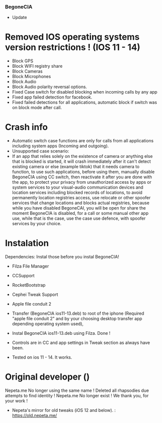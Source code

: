 ### BegoneCIA 

- Update

# Removed IOS operating systems version restrictions ! (IOS 11 - 14) 

- Block GPS 
- Block WIFI registry share 
- Block Cameras 
- Block Microphones
- Block Audio 
- Block Audio polarity reversal options. 
- Fixed Case switch for disabled blocking when incoming calls by any app 
- Fixed app failed detection for facebook.
- Fixed failed detections for all applications, automatic block if switch was on block mode after call.

# Crash info
- Automatic switch case functions are only for calls from all applications including system apps (Incoming and outgoing).
- Unsupported case scenario: 
- If an app that relies solely on the existence of camera or anything else that is blocked is started, it will crash immediately after it can't detect existing camera or else (example tiktok) that it needs camera to function, to use such applications, before using them, manually disable BegoneCIA using CC switch, then reactivate it after you are done with the app, to protect your privacy from unauthorized access by apps or system services to your visual-audio communication devices and location services including blocked records of locations, to avoid permanently location registries access, use relocate or other spoofer services that change locations and blocks actual registries, because while you have disabled BegoneCAI, you will be open for share the moment BegoneCIA is disabled, for a call or some manual other app use, while that is the case, use the case use defence, with spoofer services by your choice.

# Instalation
Dependencies: Instal those before you instal BegoneCIA! 
- Filza File Manager
- CCSupport
- RocketBootstrap
- Cephei Tweak Support
- Apple file conduit 2
- Transfer (BegoneCIA ios11-13.deb) to root of the iphone (Required "apple file conduit 2" and by your choosing desktop transfer app depending operating system used), 
- Instal BegoneCIA ios11-13.deb using Filza.
Done ! 
- Controls are in CC and app settings in Tweak section as always have been.

- Tested on ios 11 - 14. It works.

# Original developer () 

Nepeta.me No longer using the same name ! Deleted all rhapsodies due attempts to find identity ! Nepeta.me No longer exist ! We thank you, for your work !

- Nepeta's mirror for old tweaks (iOS 12 and below). : https://old.nepeta.me/



